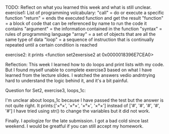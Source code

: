 TODO: Reflect on what you learned this week and what is still unclear.
exercise1: List of programming volcabulary:
    "call" =  do or execute a specific function
    "return" = ends the executed function and get the result
    "function" = a block of code that can be referenced by name to run the code it contains
    "argument" = the information contained in the function
    "syntax" = rules of programming language
    "array" = a set of objects that are all the same type of data
    "loop" =  a sequence of instruction that is continually repeated until a certain condition is reached

exercise2: it prints <function set2exersise2 at 0x0000018396E7CEA0>

Reflection:
This week I learned how to do loops and print lists with my code. But I found myself unable to complete 
exercise3 based on what I have learned from the lecture slides. I watched the answers vedio andntrying 
hard to understand the logic behind it, and it's a bit painful.

Question for Set2, exercise3, loops_1c: 

I'm unclear about loops_1c because I have passed the test but the answer is not quite right.
It prints:['×°×', '×°×', '×°×', '×°×'] instead of ['#', '#', '#', '#', '#']
I have tried using str() to change the variables but it did not work.

Finally. I apologize for the late submission. I got a bad cold since last weekend.
I would be greatful if you can still accept my homework.